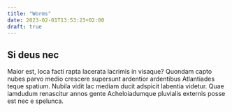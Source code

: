```yaml
---
title: "Worms"
date: 2023-02-01T13:53:23+02:00
draft: true
---
```


## Si deus nec

Maior est, loca facti rapta lacerata lacrimis in visaque? Quondam capto nubes
parvo medio crescere supersunt ardentior ardentibus Atlantiades teque spatium.
Nubila vidit lac mediam ducit adspicit labentia videtur. Quae iamdudum
renascitur annos gente Acheloiadumque pluvialis externis posse est nec e
spelunca.